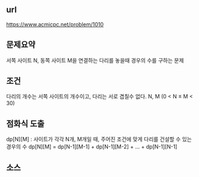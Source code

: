 ## url
https://www.acmicpc.net/problem/1010

## 문제요약
서쪽 사이트 N, 동쪽 사이트 M을 연결하는 다리를 놓을때 경우의 수를 구하는 문제

## 조건
다리의 개수는 서쪽 사이트의 개수이고, 다리는 서로 겹칠수 없다.
N, M (0 < N ≤ M < 30)

## 점화식 도출
dp[N][M] : 사이트가 각각 N개, M개일 때, 주어진 조건에 맞게 다리를 건설할 수 있는 경우의 수
dp[N][M] = dp[N-1][M-1] + dp[N-1][M-2] + ... +  dp[N-1][N-1]

## 소스

	

